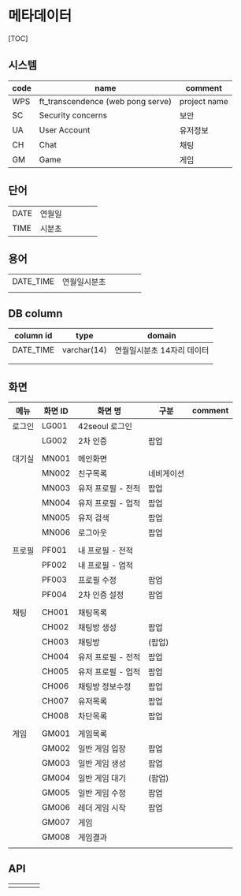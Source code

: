 # 메타데이터

[TOC]

## 시스템

| code | name                              | comment      |
| ---- | --------------------------------- | ------------ |
| WPS  | ft_transcendence (web pong serve) | project name |
| SC   | Security concerns                 | 보안         |
| UA   | User Account                      | 유저정보     |
| CH   | Chat                              | 채팅         |
| GM   | Game                              | 게임         |



## 단어

|      |        |      |      |      |      |
| ---- | ------ | ---- | ---- | ---- | ---- |
| DATE | 연월일 |      |      |      |      |
| TIME | 시분초 |      |      |      |      |



## 용어

|           |              |      |      |      |      |
| --------- | ------------ | ---- | ---- | ---- | ---- |
| DATE_TIME | 연월일시분초 |      |      |      |      |
|           |              |      |      |      |      |



## DB column

| column id | type        | domain                     |
| --------- | ----------- | -------------------------- |
| DATE_TIME | varchar(14) | 연월일시분초 14자리 데이터 |
|           |             |                            |
|           |             |                            |





## 화면

| 메뉴   | 화면 ID | 화면 명            | 구분       | comment |
| ------ | ------- | ------------------ | ---------- | ------- |
| 로그인 | LG001   | 42seoul 로그인     |            |         |
|        | LG002   | 2차 인증           | 팝업       |         |
|        |         |                    |            |         |
| 대기실 | MN001   | 메인화면           |            |         |
|        | MN002   | 친구목록           | 네비게이션 |         |
|        | MN003   | 유저 프로필 - 전적 | 팝업       |         |
|        | MN004   | 유저 프로필 - 업적 | 팝업       |         |
|        | MN005   | 유저 검색          | 팝업       |         |
|        | MN006   | 로그아웃           | 팝업       |         |
|        |         |                    |            |         |
| 프로필 | PF001   | 내 프로필 - 전적   |            |         |
|        | PF002   | 내 프로필 - 업적   |            |         |
|        | PF003   | 프로필 수정        | 팝업       |         |
|        | PF004   | 2차 인증 설정      | 팝업       |         |
|        |         |                    |            |         |
| 채팅   | CH001   | 채팅목록           |            |         |
|        | CH002   | 채팅방 생성        | 팝업       |         |
|        | CH003   | 채팅방             | (팝업)     |         |
|        | CH004   | 유저 프로필 - 전적 | 팝업       |         |
|        | CH005   | 유저 프로필 - 업적 | 팝업       |         |
|        | CH006   | 채팅방 정보수정    | 팝업       |         |
|        | CH007   | 유저목록           | 팝업       |         |
|        | CH008   | 차단목록           | 팝업       |         |
|        |         |                    |            |         |
| 게임   | GM001   | 게임목록           |            |         |
|        | GM002   | 일반 게임 입장     | 팝업       |         |
|        | GM003   | 일반 게임 생성     | 팝업       |         |
|        | GM004   | 일반 게임 대기     | (팝업)     |         |
|        | GM005   | 일반 게임 수정     | 팝업       |         |
|        | GM006   | 레더 게임 시작     | 팝업       |         |
|        | GM007   | 게임               |            |         |
|        | GM008   | 게임결과           |            |         |
|        |         |                    |            |         |









## API

|      |      |      |      |
| ---- | ---- | ---- | ---- |
|      |      |      |      |















